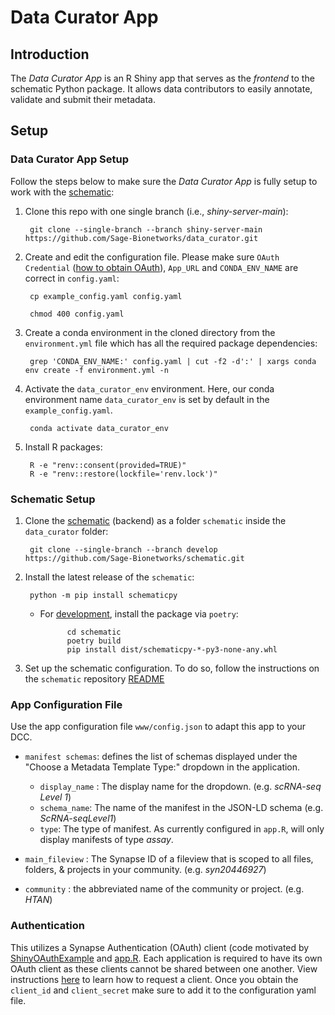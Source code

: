 # Data Curator App

## Introduction

The _Data Curator App_ is an R Shiny app that serves as the _frontend_ to the schematic Python package. It allows data contributors to easily annotate, validate and submit their metadata.


## Setup

### Data Curator App Setup
Follow the steps below to make sure the _Data Curator App_ is fully setup to work with the [schematic](https://github.com/Sage-Bionetworks/schematic/tree/main):

1. Clone this repo with one single branch (i.e., *shiny-server-main*):

        git clone --single-branch --branch shiny-server-main https://github.com/Sage-Bionetworks/data_curator.git

2. Create and edit the configuration file. Please make sure `OAuth Credential` ([how to obtain OAuth](###-Authentication)), `App_URL` and `CONDA_ENV_NAME` are correct in `config.yaml`:
   
        cp example_config.yaml config.yaml
   
        chmod 400 config.yaml


3. Create a conda environment in the cloned directory from the `environment.yml` file which has all the required package dependencies:

        grep 'CONDA_ENV_NAME:' config.yaml | cut -f2 -d':' | xargs conda env create -f environment.yml -n

4. Activate the `data_curator_env` environment. Here, our conda environment name `data_curator_env` is set by default in the `example_config.yaml`.

        conda activate data_curator_env

5. Install R packages:

        R -e "renv::consent(provided=TRUE)"
        R -e "renv::restore(lockfile='renv.lock')"

### Schematic Setup

1. Clone the [schematic](https://github.com/Sage-Bionetworks/schematic/tree/develop) (backend) as a folder `schematic` inside the `data_curator` folder:

        git clone --single-branch --branch develop https://github.com/Sage-Bionetworks/schematic.git

2. Install the latest release of the `schematic`:

        python -m pip install schematicpy
    
    
    - For [development](https://github.com/Sage-Bionetworks/schematic/blob/develop/CONTRIBUTION.md#development-environment-setup), install the package via `poetry`:

                cd schematic
                poetry build
                pip install dist/schematicpy-*-py3-none-any.whl

2. Set up the schematic configuration. To do so, follow the instructions on the `schematic` repository [README](https://github.com/Sage-Bionetworks/schematic/tree/develop#12-installation-requirements-and-pre-requisites)

### App Configuration File

Use the app configuration file `www/config.json` to adapt this app to your DCC. 

* `manifest schemas`: defines the list of schemas displayed under the "Choose a Metadata Template Type:" dropdown in the application.
    * `display_name` : The display name for the dropdown. (e.g. _scRNA-seq Level 1_)
    * `schema_name`: The name of the manifest in the JSON-LD schema (e.g. _ScRNA-seqLevel1_)  
    * `type`: The type of manifest. As currently configured in `app.R`, will only display manifests of type _assay_.

* `main_fileview` : The Synapse ID of a fileview that is scoped to all files, folders, & projects in your community.  (e.g. _syn20446927_)
* `community` : the abbreviated name of the community or project. (e.g. _HTAN_)


### Authentication

This utilizes a Synapse Authentication (OAuth) client (code motivated by [ShinyOAuthExample](https://github.com/brucehoff/ShinyOAuthExample) and [app.R](https://gist.github.com/jcheng5/44bd750764713b5a1df7d9daf5538aea). Each application is required to have its own OAuth client as these clients cannot be shared between one another. View instructions [here](https://docs.synapse.org/articles/using_synapse_as_an_oauth_server.html) to learn how to request a client. Once you obtain the `client_id` and `client_secret` make sure to add it to the configuration yaml file.